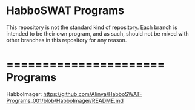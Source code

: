 HabboSWAT Programs
======================
This repository is not the standard kind of repository.
Each branch is intended to be their own program, and as such, should not be mixed with other branches in this repository for any reason.

======================
Programs
======================
HabboImager: https://github.com/Alinya/HabboSWAT-Programs_001/blob/HabboImager/README.md
